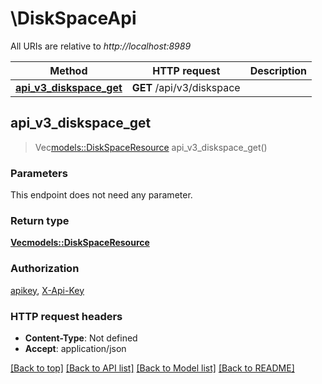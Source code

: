 # \DiskSpaceApi

All URIs are relative to *http://localhost:8989*

Method | HTTP request | Description
------------- | ------------- | -------------
[**api_v3_diskspace_get**](DiskSpaceApi.md#api_v3_diskspace_get) | **GET** /api/v3/diskspace | 



## api_v3_diskspace_get

> Vec<models::DiskSpaceResource> api_v3_diskspace_get()


### Parameters

This endpoint does not need any parameter.

### Return type

[**Vec<models::DiskSpaceResource>**](DiskSpaceResource.md)

### Authorization

[apikey](../README.md#apikey), [X-Api-Key](../README.md#X-Api-Key)

### HTTP request headers

- **Content-Type**: Not defined
- **Accept**: application/json

[[Back to top]](#) [[Back to API list]](../README.md#documentation-for-api-endpoints) [[Back to Model list]](../README.md#documentation-for-models) [[Back to README]](../README.md)

